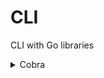 # CLI
CLI with Go libraries

<details>
<summary>Cobra</summary>

* Enter the stringer folder, which cointains other folders inside 
* Run thhe program by typing the following commands in the terminal 
* You get a different output based on which program you decide to run

```bash
cd stringer 
go run main. go inspect <word> -d
'word' has <num> characters
go run main. go reverse <word> -d
<drow>
```

</details>